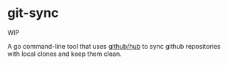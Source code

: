 # git-sync

WIP

A go command-line tool that uses [github/hub](https://github.com/github/hub) to sync github repositories with local clones and keep them clean.


